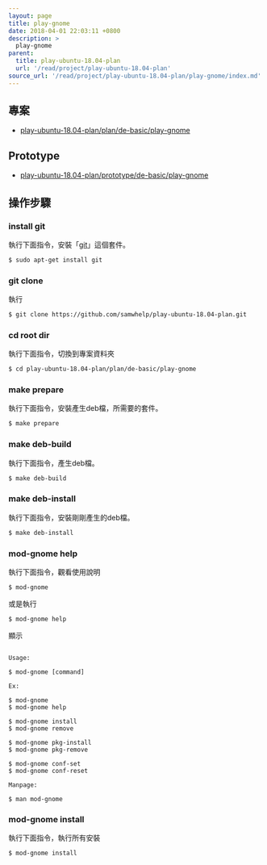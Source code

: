 ```yaml
---
layout: page
title: play-gnome
date: 2018-04-01 22:03:11 +0800
description: >
  play-gnome
parent:
  title: play-ubuntu-18.04-plan
  url: '/read/project/play-ubuntu-18.04-plan'
source_url: '/read/project/play-ubuntu-18.04-plan/play-gnome/index.md'
---
```



## 專案

* [play-ubuntu-18.04-plan/plan/de-basic/play-gnome](https://github.com/samwhelp/play-ubuntu-18.04-plan/tree/master/plan/de-basic/play-gnome)


## Prototype

* [play-ubuntu-18.04-plan/prototype/de-basic/play-gnome](https://github.com/samwhelp/play-ubuntu-18.04-plan/tree/master/prototype/de-basic/play-gnome)


## 操作步驟


### install git

執行下面指令，安裝「[git](https://packages.ubuntu.com/bionic/git)」這個套件。

``` sh
$ sudo apt-get install git
```


### git clone

執行

``` sh
$ git clone https://github.com/samwhelp/play-ubuntu-18.04-plan.git
```


### cd root dir

執行下面指令，切換到專案資料夾

``` sh
$ cd play-ubuntu-18.04-plan/plan/de-basic/play-gnome
```


### make prepare

執行下面指令，安裝產生deb檔，所需要的套件。

``` sh
$ make prepare
```


### make deb-build

執行下面指令，產生deb檔。

``` sh
$ make deb-build
```


### make deb-install

執行下面指令，安裝剛剛產生的deb檔。

``` sh
$ make deb-install
```


### mod-gnome help

執行下面指令，觀看使用說明

``` sh
$ mod-gnome
```

或是執行

``` sh
$ mod-gnome help
```

顯示

```

Usage:

$ mod-gnome [command]

Ex:

$ mod-gnome
$ mod-gnome help

$ mod-gnome install
$ mod-gnome remove

$ mod-gnome pkg-install
$ mod-gnome pkg-remove

$ mod-gnome conf-set
$ mod-gnome conf-reset

Manpage:

$ man mod-gnome

```


### mod-gnome install

執行下面指令，執行所有安裝

``` sh
$ mod-gnome install
```
